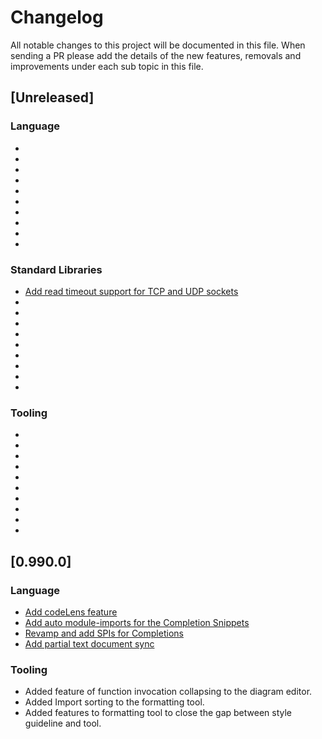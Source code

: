 # Changelog
All notable changes to this project will be documented in this file. When sending a PR please add the details of the new features, removals and improvements under each sub topic in this file.

## [Unreleased]

### Language

- 
- 
- 
- 
- 
- 
- 
- 
-
-

### Standard Libraries

- [Add read timeout support for TCP and UDP sockets](https://github.com/ballerina-platform/ballerina-lang/pull/15261)
- 
- 
- 
- 
- 
- 
- 
-
-


### Tooling

- 
- 
- 
- 
- 
- 
- 
- 
-
-


## [0.990.0]

### Language

- [Add codeLens feature](https://github.com/ballerina-platform/ballerina-lang/pull/13297)
- [Add auto module-imports for the Completion Snippets](https://github.com/ballerina-platform/ballerina-lang/pull/13736)
- [Revamp and add SPIs for Completions](https://github.com/ballerina-platform/ballerina-lang/pull/14054)
- [Add partial text document sync](https://github.com/ballerina-platform/ballerina-lang/pull/14121)


### Tooling

- Added feature of function invocation collapsing to the diagram editor.
- Added Import sorting to the formatting tool.
- Added features to formatting tool to close the gap between style guideline and tool.
